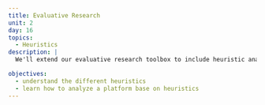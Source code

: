 ```yaml
---
title: Evaluative Research
unit: 2
day: 16
topics:
  - Heuristics
description: |
  We'll extend our evaluative research toolbox to include heuristic analysis.

objectives:
  - understand the different heuristics
  - learn how to analyze a platform base on heuristics
---
```

